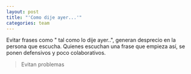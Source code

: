```yaml
---
layout: post
title: "'Como dije ayer...'"
categories: team
---
```


Evitar frases como " tal como lo dije ayer..", <!--more--> generan desprecio en la persona que escucha. Quienes escuchan una frase que empieza así, se ponen defensivos y poco colaborativos.

> Evitan problemas